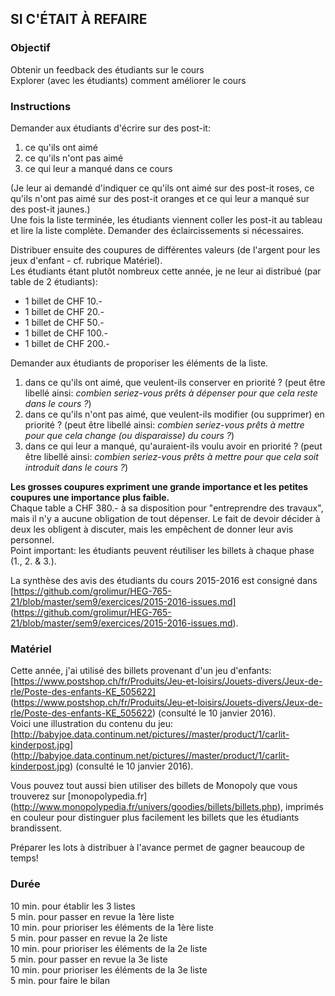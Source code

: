 ## SI C'ÉTAIT À REFAIRE

### Objectif
Obtenir un feedback des étudiants sur le cours   
Explorer (avec les étudiants) comment améliorer le cours   

### Instructions
Demander aux étudiants d'écrire sur des post-it:   
1. ce qu'ils ont aimé   
2. ce qu'ils n'ont pas aimé   
3. ce qui leur a manqué dans ce cours   

(Je leur ai demandé d'indiquer ce qu'ils ont aimé sur des post-it roses, ce qu'ils n'ont pas aimé sur des post-it oranges et ce qui leur a manqué sur des post-it jaunes.)   
Une fois la liste terminée, les étudiants viennent coller les post-it au tableau et lire la liste complète. Demander des éclaircissements si nécessaires.   

Distribuer ensuite des coupures de différentes valeurs (de l'argent pour les jeux d'enfant - cf. rubrique Matériel).   
Les étudiants étant plutôt nombreux cette année, je ne leur ai distribué (par table de 2 étudiants):   
* 1 billet de CHF 10.-   
* 1 billet de CHF 20.-   
* 1 billet de CHF 50.-   
* 1 billet de CHF 100.-   
* 1 billet de CHF 200.-   

Demander aux étudiants de proporiser les éléments de la liste.   
1. dans ce qu'ils ont aimé, que veulent-ils conserver en priorité ? (peut être libellé ainsi: *combien seriez-vous prêts à dépenser pour que cela reste dans le cours ?*)   
2. dans ce qu'ils n'ont pas aimé, que veulent-ils modifier (ou supprimer) en priorité ? (peut être libellé ainsi: *combien seriez-vous prêts à mettre pour que cela change (ou disparaisse) du cours ?*)   
3. dans ce qui leur a manqué, qu'auraient-ils voulu avoir en priorité ? (peut être libellé ainsi: *combien seriez-vous prêts à mettre pour que cela soit introduit dans le cours ?*)   

**Les grosses coupures expriment une grande importance et les petites coupures une importance plus faible.**   
Chaque table a CHF 380.- à sa disposition pour "entreprendre des travaux", mais il n'y a aucune obligation de tout dépenser. Le fait de devoir décider à deux les obligent à discuter, mais les empêchent de donner leur avis personnel.   
Point important: les étudiants peuvent réutiliser les billets à chaque phase (1., 2. & 3.).   

La synthèse des avis des étudiants du cours 2015-2016 est consigné dans [https://github.com/grolimur/HEG-765-21/blob/master/sem9/exercices/2015-2016-issues.md] (https://github.com/grolimur/HEG-765-21/blob/master/sem9/exercices/2015-2016-issues.md).   

### Matériel
Cette année, j'ai utilisé des billets provenant d'un jeu d'enfants: [https://www.postshop.ch/fr/Produits/Jeu-et-loisirs/Jouets-divers/Jeux-de-rle/Poste-des-enfants-KE_505622] (https://www.postshop.ch/fr/Produits/Jeu-et-loisirs/Jouets-divers/Jeux-de-rle/Poste-des-enfants-KE_505622) (consulté le 10 janvier 2016).   
Voici une illustration du contenu du jeu: [http://babyjoe.data.continum.net/pictures//master/product/1/carlit-kinderpost.jpg] (http://babyjoe.data.continum.net/pictures//master/product/1/carlit-kinderpost.jpg) (consulté le 10 janvier 2016).   

Vous pouvez tout aussi bien utiliser des billets de Monopoly que vous trouverez sur [monopolypedia.fr] (http://www.monopolypedia.fr/univers/goodies/billets/billets.php), imprimés en couleur pour distinguer plus facilement les billets que les étudiants brandissent.   

Préparer les lots à distribuer à l'avance permet de gagner beaucoup de temps!    

### Durée
10 min. pour établir les 3 listes   
5 min. pour passer en revue la 1ère liste   
10 min. pour prioriser les éléments de la 1ère liste   
5 min. pour passer en revue la 2e liste   
10 min. pour prioriser les éléments de la 2e liste   
5 min. pour passer en revue la 3e liste   
10 min. pour prioriser les éléments de la 3e liste   
5 min. pour faire le bilan   